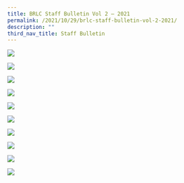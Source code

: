 ```yaml
---
title: BRLC Staff Bulletin Vol 2 – 2021
permalink: /2021/10/29/brlc-staff-bulletin-vol-2-2021/
description: ""
third_nav_title: Staff Bulletin
---
```

![](/images/0001-1-scaled.jpg)

![](/images/00020-scaled.jpg)

![](/images/0003-scaled.jpg)

![](/images/0004-scaled.jpg)

![](/images/0005-scaled.jpg)

![](/images/0006-scaled.jpg)

![](/images/0007-scaled.jpg)

![](/images/0008-scaled.jpg)

![](/images/0009-scaled.jpg)

![](/images/00100-scaled.jpg)